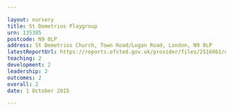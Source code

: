 ```yaml
---

layout: nursery
title: St Demetrios Playgroup
urn: 135385
postcode: N9 0LP
address: St Demetrios Church, Town Road/Logan Road, London, N9 0LP
latestReportUrl: https://reports.ofsted.gov.uk/provider/files/2516061/urn/135385.pdf
teaching: 2
development: 2
leadership: 2
outcomes: 2
overall: 2
date: 1 October 2015

---
```

